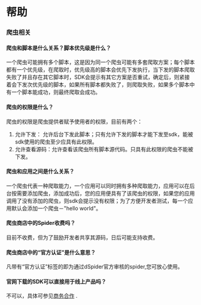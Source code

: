 

# 帮助

### 爬虫相关

#### 爬虫和脚本是什么关系？脚本优先级是什么？

一个爬虫可能拥有多个脚本，这是因为同一个爬虫可能有多套爬取方案；每个脚本都有一个优先级，在爬取时，优先级高的脚本会优先下发执行，当下发的脚本爬取失败了并且存在其它脚本时，SDK会提示有其它方案是否重试，确定后，则紧接着会下发次优先级的脚本，如果所有脚本都失败了，则爬取失败，如果多个脚本中有一个脚本能成功，则最终爬取会成功。

#### 爬虫的权限是什么？

爬虫的权限是爬虫提供者赋予使用者的权限，目前有两个：

1. 允许下发： 允许后台下发此脚本；只有允许下发的脚本才能下发至sdk，能被sdk使用的爬虫至少应具有此权限。
2. 允许查看源码：允许查看该爬虫所有脚本源代码。只具有此权限的爬虫不能被下发。

#### 爬虫和应用之间是什么关系？

一个爬虫代表一种爬取能力，一个应用可以同时拥有多种爬取能力，应用可以在后台按需要添加爬虫，添加成功后，您的应用便具有了该爬虫的权限，如果您的应用调用了没有添加的爬虫，则sdk会提示没有权限；为了方便开发者测试，每一个应用默认会添加一个爬虫－"hello world"。

#### 爬虫商店中的Spider收费吗？

目前不收费，但为了鼓励开发者共享其源码，日后可能支持收费。

#### 爬虫商店中的“官方认证”是什么意思？

凡带有“官方认证”标签的即为通过dSpider官方审核的spider,您可放心使用。

#### 官网下载的SDK可以直接用于线上产品吗？

不可以，具体可参见[商务合作](md/cooperation) .







